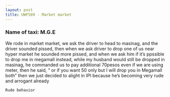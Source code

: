 ```yaml
---
layout: post
title: UWF589 - Market market
---
```


### Name of taxi: M.G.E

We rode in market market, we ask the driver to head to masinag, and the driver sounded pissed, then when we ask driver to drop one of us near hyper market he sounded more pissed, and when we ask him if it’s ppssible to drop me in megamall instead, while my husband would still be dropped in masinag, he commanded us to pay additional 70pesos even if we are using meter, then he said, “ or if you want 50 only but I will drop you in Megamall both” then we just decided to alight in IPI because he’s becoming very rude and arrogant already

```Rude behavior```
